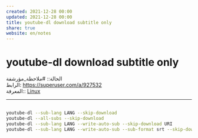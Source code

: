 ```yaml
---  
created: 2021-12-28 00:00  
updated: 2021-12-28 00:00  
title: youtube-dl download subtitle only  
share: true  
website: en/notes  
---  
```

  
# youtube-dl download subtitle only  
  
الحالة:: #ملاحظة_مؤرشفة  
الرابط: <https://superuser.com/a/927532>  
المعرفة:: [Linux](Linux)  
  
---  
  
```bash  
  
youtube-dl --sub-lang LANG --skip-download  
youtube-dl --all-subs --skip-download  
youtube-dl --sub-lang LANG --write-auto-sub --skip-download URI  
youtube-dl --sub-lang LANG --write-auto-sub --sub-format srt --skip-download URL  
```  
